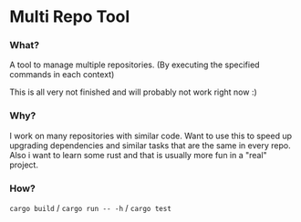 # Multi Repo Tool

### What?

A tool to manage multiple repositories.
(By executing the specified commands in each context)

This is all very not finished and will probably not work right now :)

### Why?

I work on many repositories with similar code. 
Want to use this to speed up upgrading dependencies and similar tasks that are the same in every repo.
Also i want to learn some rust and that is usually more fun in a "real" project.

### How?

`cargo build` / `cargo run -- -h` / `cargo test`

